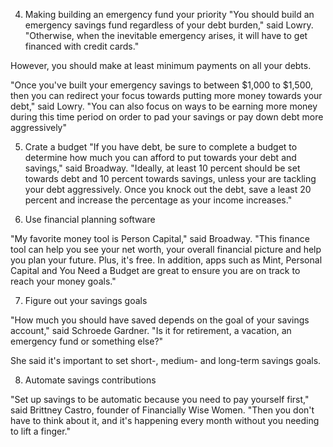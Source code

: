 4. Making building an emergency fund your priority
"You should build an emergency savings fund regardless of your debt burden," said Lowry. "Otherwise, when the inevitable emergency arises, it will have to get financed with credit cards."

However, you should make at least minimum payments on all your debts.

"Once you've built your emergency savings to between $1,000 to $1,500, then you can redirect your focus towards putting more money towards your debt," said Lowry. "You can also focus on ways to be earning more money during this time period on order to pad your savings or pay down debt more aggressively"

5. Crate a budget
"If you have debt, be sure to complete a budget to determine how much you can afford to put towards your debt and savings," said Broadway. "Ideally, at least 10 percent should be set towards debt and 10 percent towards savings, unless your are tackling your debt aggressively. Once you knock out the debt, save a least 20 percent and increase the percentage as your income increases."

6. Use financial planning software

"My favorite money tool is Person Capital," said Broadway. "This finance tool can help you see your net worth, your overall financial picture and help you plan your future. Plus, it's free. In addition, apps such as Mint, Personal Capital and You Need a Budget are  great to ensure you are on track to reach your money goals."

7. Figure out your savings goals

"How much you should have saved depends on the goal of your savings account," said Schroede Gardner. "Is it for retirement, a vacation, an emergency fund or something else?"

She said it's important to set short-, medium- and long-term savings goals.

8. Automate savings contributions

"Set up savings to be automatic because you need to pay yourself first," said Brittney Castro, founder of Financially Wise Women. "Then you don't have to think about it, and it's happening every month without you needing to lift a finger."

